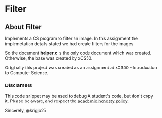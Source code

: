 # Filter

## About Filter

Implements a CS program to filter an image. In this assignment the implemetation details stated we had create filters for the images

So the document <strong>helper.c</strong> is the only code document which was created. Otherwise, the base was created by xCS50.

Originally this project was created as an
assignment at xCS50 - Introduction to Computer Science. 

###  Disclamers

This code snippet may be used to debug
A student's code, but don't copy it,
Please be aware, and respect the [academic honesty policy](https://cs50.harvard.edu/x/2023/honesty/).

Sincerely,
@krigjo25
